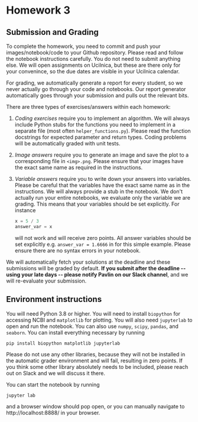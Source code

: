 # Homework 3

## Submission and Grading

To complete the homework, you need to commit and push your images/notebook/code to your Github repository. Please read and follow the notebook instructions carefully. You do not need to submit anything else. We will open assignments on Ucilnica, but these are there only for your convenince, so the due dates are visible in your Ucilnica calendar.

For grading, we automatically generate a report for every student, so we never actually go through your code and notebooks. Our report generator automatically goes through your submission and pulls out the relevant bits.

There are three types of exercises/answers within each homework:

1. *Coding exercises* require you to implement an algorithm. We will always include Python stubs for the functions you need to implement in a separate file (most often `helper_functions.py`). Please read the function docstrings for expected parameter and return types. Coding problems will be automatically graded with unit tests.

2. *Image answers* require you to generate an image and save the plot to a corresponding file in `<img>.png`. Please ensure that your images have the exact same name as required in the instructions.

3. *Variable answers* require you to write down your answers into variables. Please be careful that the variables have the exact same name as in the instructions. We will always provide a stub in the notebook. We don't actually run your entire notebooks, we evaluate only the variable we are grading. This means that your variables should be set explicitly. For instance

    ```python
    x = 5 / 3
    answer_var = x
    ```

    will not work and will receive zero points. All answer variables should be set explicitly e.g. `answer_var = 1.6666` in for this simple example. Please ensure there are no syntax errors in your notebook.

We will automatically fetch your solutions at the deadline and these submissions will be graded by default. **If you submit after the deadline -- using your late days -- please notify Pavlin on our Slack channel**, and we will re-evaluate your submission.

## Environment instructions

You will need Python 3.8 or higher. You will need to install `biopython` for accessing NCBI and `matplotlib` for plotting. You will also need `jupyterlab` to open and run the notebook. You can also use `numpy`, `scipy`, `pandas`, and `seaborn`. You can install everything necessary by running
```
pip install biopython matplotlib jupyterlab
```
Please do not use any other libraries, because they will not be installed in the automatic grader environment and will fail, resulting in zero points. If you think some other library absolutely needs to be included, please reach out on Slack and we will discuss it there.

You can start the notebook by running
```
jupyter lab
```
and a browser window should pop open, or you can manually navigate to http://localhost:8888/ in your browser.


